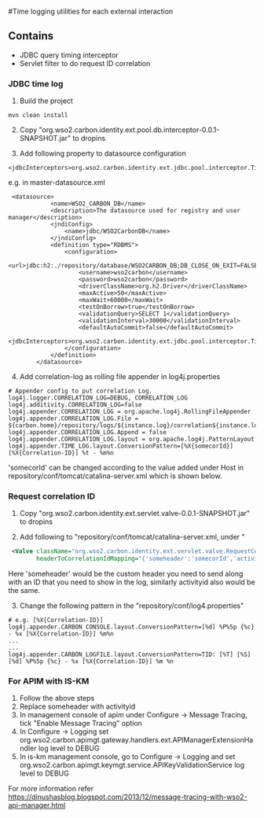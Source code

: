 #Time logging utilities for each external interaction

## Contains
* JDBC query timing interceptor
* Servlet filter to do request ID correlation

### JDBC time log
1. Build the project
```$cmd
mvn clean install
```
2. Copy "org.wso2.carbon.identity.ext.pool.db.interceptor-0.0.1-SNAPSHOT.jar" to dropins


3. Add following property to datasource configuration

```$xml
<jdbcInterceptors>org.wso2.carbon.identity.ext.jdbc.pool.interceptor.TimeLogInterceptor</jdbcInterceptors>
```

e.g. in master-datasource.xml

```$xml
 <datasource>
            <name>WSO2_CARBON_DB</name>
            <description>The datasource used for registry and user manager</description>
            <jndiConfig>
                <name>jdbc/WSO2CarbonDB</name>
            </jndiConfig>
            <definition type="RDBMS">
                <configuration>
                    <url>jdbc:h2:./repository/database/WSO2CARBON_DB;DB_CLOSE_ON_EXIT=FALSE;LOCK_TIMEOUT=60000</url>
                    <username>wso2carbon</username>
                    <password>wso2carbon</password>
                    <driverClassName>org.h2.Driver</driverClassName>
                    <maxActive>50</maxActive>
                    <maxWait>60000</maxWait>
                    <testOnBorrow>true</testOnBorrow>
                    <validationQuery>SELECT 1</validationQuery>
                    <validationInterval>30000</validationInterval>
                    <defaultAutoCommit>false</defaultAutoCommit>
                    <jdbcInterceptors>org.wso2.carbon.identity.ext.jdbc.pool.interceptor.TimeLogInterceptor</jdbcInterceptors>
                </configuration>
            </definition>
        </datasource>
```

4. Add correlation-log as rolling file appender in log4j.properties
```properties
# Appender config to put correlation Log.
log4j.logger.CORRELATION_LOG=DEBUG, CORRELATION_LOG
log4j.additivity.CORRELATION_LOG=false
log4j.appender.CORRELATION_LOG = org.apache.log4j.RollingFileAppender
log4j.appender.CORRELATION_LOG.File = ${carbon.home}/repository/logs/${instance.log}/correlation${instance.log}.log
log4j.appender.CORRELATION_LOG.Append = false
log4j.appender.CORRELATION_LOG.layout = org.apache.log4j.PatternLayout
log4j.appender.TIME_LOG.layout.ConversionPattern=[%X{somecorId}] [%X{Correlation-ID}] %t - %m%n
```

'somecorId' can be changed according to the value added under Host in
repository/conf/tomcat/catalina-server.xml which is shown below.

### Request correlation ID

1. Copy "org.wso2.carbon.identity.ext.servlet.valve-0.0.1-SNAPSHOT.jar" to dropins


2. Add following to "repository/conf/tomcat/catalina-server.xml, under <Host>"
```xml
 <Valve className="org.wso2.carbon.identity.ext.servlet.valve.RequestCorrelationIdValve" 
        headerToCorrelationIdMapping="{'someheader':'somecorId','activityid':'Correlation-ID'}"/>

```

Here 'someheader' would be the custom header you need to send along with an ID
that you need to show in the log, similarly activityid also would be the same. 


3. Change the following pattern in the "repository/conf/log4.properties"

```properties
# e.g. [%X{Correlation-ID}]
log4j.appender.CARBON_CONSOLE.layout.ConversionPattern=[%d] %P%5p {%c} - %x [%X{Correlation-ID}] %m%n
...
...
log4j.appender.CARBON_LOGFILE.layout.ConversionPattern=TID: [%T] [%S] [%d] %P%5p {%c} - %x [%X{Correlation-ID}] %m %n   

```

### For APIM with IS-KM

1. Follow the above steps
2. Replace someheader with activityid
2. In management console of apim under Configure -> Message Tracing, tick
"Enable Message Tracing" option
3. In Configure -> Logging set org.wso2.carbon.apimgt.gateway.handlers.ext.APIManagerExtensionHandler
log level to DEBUG
4. In is-km management console, go to Configure -> Logging and set
org.wso2.carbon.apimgt.keymgt.service.APIKeyValidationService log level to DEBUG

For more information refer 
https://dinushasblog.blogspot.com/2013/12/message-tracing-with-wso2-api-manager.html


